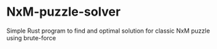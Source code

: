 # NxM-puzzle-solver
Simple Rust program to find and optimal solution for classic NxM puzzle using brute-force
